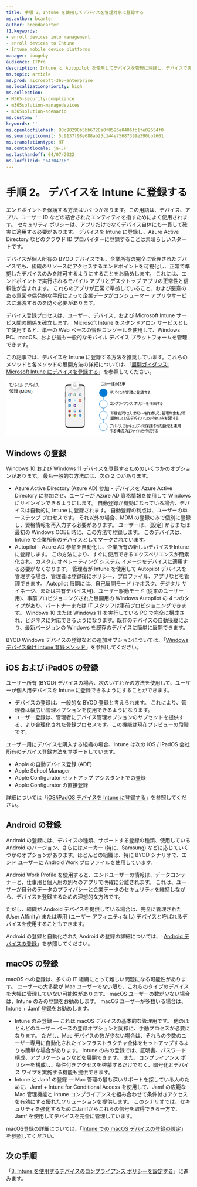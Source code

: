 ```yaml
---
title: 手順 2。Intune を使用してデバイスを管理対象に登録する
ms.author: bcarter
author: brendacarter
f1.keywords:
- enroll devices into management
- enroll devices to Intune
- Intune mobile device platforms
manager: dougeby
audience: ITPro
description: Intune と Autopilot を使用してデバイスを管理に登録し、デバイスで実行されているアプリが準拠していることを確認し、企業のデータ漏洩を防ぎます。
ms.topic: article
ms.prod: microsoft-365-enterprise
ms.localizationpriority: high
ms.collection:
- M365-security-compliance
- m365solution-managedevices
- m365solution-scenario
ms.custom: ''
keywords: ''
ms.openlocfilehash: 98c98298b5bb6728a0f8526e0406fb1fe02654f0
ms.sourcegitcommit: 5c9137f98e688ab23c144e75687399e390bb2601
ms.translationtype: HT
ms.contentlocale: ja-JP
ms.lasthandoff: 04/07/2022
ms.locfileid: "64704716"
---
```

# <a name="step-2-enroll-devices-to-intune"></a>手順 2。 デバイスを Intune に登録する

エンドポイントを保護する方法はいくつかあります。この用語は、デバイス、アプリ、ユーザー ID などの結合されたエンティティを指すためによく使用されます。 セキュリティ ポリシーは、アプリだけでなくデバイス自体にも一貫して確実に適用する必要があります。 デバイスを Intune に登録し、Azure Active Directory などのクラウド ID プロバイダーに登録することは素晴らしいスタートです。

デバイスが個人所有の BYOD デバイスでも、企業所有の完全に管理されたデバイスでも、組織のリソースにアクセスするエンドポイントを可視化し、正常で準拠したデバイスのみを許可するようにすることをお勧めします。 これには、エンドポイントで実行されるモバイル アプリとデスクトップ アプリの正常性と信頼性が含まれます。 これらのアプリが正常で準拠していること、および悪意のある意図や偶発的な手段によって企業データがコンシューマー アプリやサービスに漏洩するのを防ぐ必要があります。

デバイス登録プロセスは、ユーザー、デバイス、および Microsoft Intune サービス間の関係を確立します。 Microsoft Intune をスタンドアロン サービスとして使用すると、単一の Web ベースの管理コンソールを使用して、Windows PC、macOS、および最も一般的なモバイル デバイス プラットフォームを管理できます。

この記事では、デバイスを Intune に登録する方法を推奨しています。これらのメソッドと各メソッドの展開方法の詳細については、「[展開ガイダンス: Microsoft Intune にデバイスを登録する](/mem/intune/fundamentals/deployment-guide-enrollment)」を参照してください。

![デバイスを管理するための手順](../media/devices/intune-mdm-steps-1.png#lightbox)

## <a name="windows-enrollment"></a>Windows の登録
Windows 10 および Windows 11 デバイスを登録するためのいくつかのオプションがあります。 最も一般的な方法には、次の 2 つがあります。

- Azure Active Directory (Azure AD) 参加 - デバイスを Azure Active Directory に参加させ、ユーザーが Azure AD 資格情報を使用して Windows にサインインできるようにします。 自動登録が有効になっている場合、デバイスは自動的に Intune に登録されます。 自動登録の利点は、ユーザーの単一ステップ プロセスです。 それ以外の場合、MDM の登録のみで個別に登録し、資格情報を再入力する必要があります。 ユーザーは、[設定] からまたは最初の Windows OOBE 時に、この方法で登録します。 このデバイスは、Intune で企業所有のデバイスとしてマークされています。
- Autopilot - Azure AD 参加を自動化し、企業所有の新しいデバイスをIntuneに登録します。 この方法により、すぐに使用できるエクスペリエンスが簡素化され、カスタム オペレーティング システム イメージをデバイスに適用する必要がなくなります。 管理者が Intune を使用して Autopilot デバイスを管理する場合、管理者は登録後にポリシー、プロファイル、アプリなどを管理できます。 Autopilot 展開には、自己展開モード (キオスク、デジタル サイネージ、または共有デバイス用)、ユーザー駆動モード (従来のユーザー用)、事前プロビジョニングされた展開用の Windows Autopilot の 4 つのタイプがあり、パートナーまたは IT スタッフは事前プロビジョニングできます。 Windows 10 または Windows 11 を実行している PC で完全に構成され、ビジネスに対応できるようになります。既存のデバイスの自動操縦により、最新バージョンの Windows を既存のデバイスに簡単に展開できます。

BYOD Windows デバイスの登録などの追加オプションについては、「[Windows デバイス向け Intune 登録メソッド](/mem/intune/fundamentals/deployment-guide-enrollment-windows)」を参照してください。

## <a name="ios-and-ipados-enrollment"></a>iOS および iPadOS の登録

ユーザー所有 (BYOD) デバイスの場合、次のいずれかの方法を使用して、ユーザーが個人用デバイスを Intune に登録できるようにすることができます。
- デバイスの登録は、一般的な BYOD 登録と考えられます。 これにより、管理者は幅広い管理オプションを使用できるようになります。
- ユーザー登録は、管理者にデバイス管理オプションのサブセットを提供する、より合理化された登録プロセスです。この機能は現在プレビューの段階です。

ユーザー用にデバイスを購入する組織の場合、Intune は次の iOS / iPadOS 会社所有のデバイス登録方法をサポートしています。
- Apple の自動デバイス登録 (ADE)
- Apple School Manager
- Apple Configurator セットアップ アシスタントでの登録
- Apple Configurator の直接登録

詳細については「[iOS/iPadOS デバイスを Intune に登録する](/mem/intune/fundamentals/deployment-guide-enrollment-ios-ipados)」を参照してください。

## <a name="android-enrollment"></a>Android の登録 

Android の登録には、デバイスの種類、サポートする登録の種類、使用している Android のバージョン、さらにはメーカー (特に、Samsung) などに応じていくつかのオプションがあります。ほとんどの組織は、特に BYOD シナリオで、エンド ユーザーに Android Work プロファイルを使用しています。 

Android Work Profile を使用すると、エンドユーザーの情報は、データコンテナーと、仕事用と個人用の別々のアプリで明確に分離されます。 これは、ユーザーが自分のデータのプライバシーと企業データのセキュリティを維持しながら、デバイスを登録するための理想的な方法です。 

ただし、組織が Android デバイスを提供している場合は、完全に管理された (User Affinity) または専用 (ユーザー アフィニティなし) デバイスと呼ばれるデバイスを使用することもできます。

Android の登録と自動化された Android の登録の詳細については、「[Android デバイスの登録](/mem/intune/fundamentals/deployment-guide-enrollment-android)」を参照してください。

## <a name="macos-enrollment"></a>macOS の登録

macOS への登録は、多くの IT 組織にとって難しい問題になる可能性があります。 ユーザーの大多数が Mac ユーザーでない限り、これらのタイプのデバイスを大幅に管理していない可能性があります。 macOS ユーザーの数が少ない場合は、Intune のみの登録をお勧めします。 macOS ユーザーが多数いる場合は、Intune + Jamf 登録をお勧めします。  
- Intune のみ登録 — これは macOS デバイスの基本的な管理用です。 他のほとんどのユーザー ベースの登録オプションと同様に、手動プロセスが必要になります。 ただし、Mac デバイスの数が少ない場合は、それらの少数のユーザー専用に自動化されたインフラストラクチャ全体をセットアップするよりも簡単な場合があります。 Intune のみの登録では、証明書、パスワード構成、アプリケーションなどを展開できます。 また、コンプライアンス ポリシーを構成し、条件付きアクセスを啓蒙するだけでなく、暗号化とデバイス ワイプを実施する機能も提供できます。 
- Intune と Jamf の登録 — Mac 管理の最も深いサポートを探している人のために、Jamf + Intune for Conditional Access を使用して、Jamf の広範な Mac 管理機能と Intune コンプライアンスを組み合わせて条件付きアクセスを有効にする優れたソリューションを提供します。 このシナリオでは、セキュリティを強化するためにJamfからこれらの信号を取得できる一方で、Jamf を使用してデバイスを完全に管理しています。

macOS登録の詳細については、「[Intune での macOS デバイスの登録の設定](/mem/intune/fundamentals/deployment-guide-enrollment-macos)」を参照してください。

## <a name="next-steps"></a>次の手順

「[3. Intune を使用するデバイスのコンプライアンス ポリシーを設定する](manage-devices-with-intune-compliance-policies.md)」に進みます。

